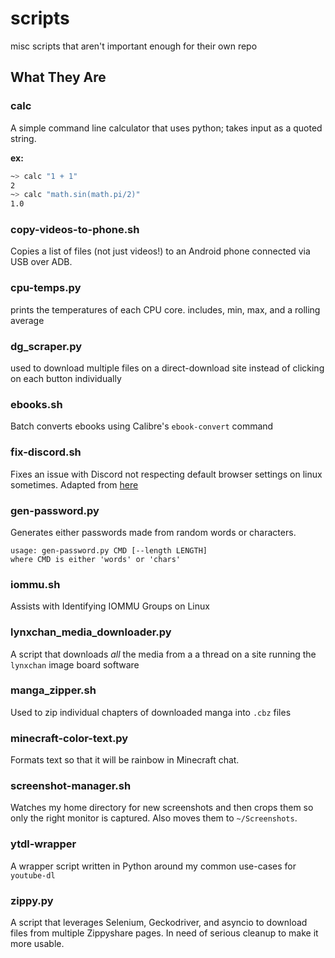 # scripts
misc scripts that aren't important enough for their own repo

## What They Are

### calc
A simple command line calculator that uses python; takes input as a quoted string. 

**ex:**
```sh
~> calc "1 + 1"
2
~> calc "math.sin(math.pi/2)"
1.0
```

### copy-videos-to-phone.sh
Copies a list of files (not just videos!) to an Android phone connected via USB over ADB.

### cpu-temps.py
prints the temperatures of each CPU core. includes, min, max, and a rolling average

### dg_scraper.py
used to download multiple files on a direct-download site instead of clicking on each button individually

### ebooks.sh
Batch converts ebooks using Calibre's `ebook-convert` command

### fix-discord.sh
Fixes an issue with Discord not respecting default browser settings on linux sometimes. Adapted from [here](https://old.reddit.com/r/discordapp/comments/89c881/default_web_browser_setting_not_respected_by/)

### gen-password.py
Generates either passwords made from random words or characters. 

```
usage: gen-password.py CMD [--length LENGTH]
where CMD is either 'words' or 'chars'
```

### iommu.sh
Assists with Identifying IOMMU Groups on Linux

### lynxchan\_media\_downloader.py
A script that downloads *all* the media from a a thread on a site running the `lynxchan` image board software

### manga_zipper.sh
Used to zip individual chapters of downloaded manga into `.cbz` files

### minecraft-color-text.py
Formats text so that it will be rainbow in Minecraft chat.

### screenshot-manager.sh
Watches my home directory for new screenshots and then crops them so only the right monitor is captured. Also moves them to `~/Screenshots`.

### ytdl-wrapper
A wrapper script written in Python around my common use-cases for `youtube-dl`

### zippy.py
A script that leverages Selenium, Geckodriver, and asyncio to download files from multiple Zippyshare pages. In need of serious cleanup to make it more usable.

